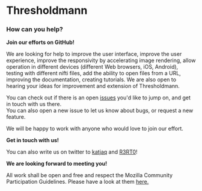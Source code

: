 # Thresholdmann

### How can you help?

**Join our efforts on GitHub!**

We are looking for help to improve the user interface,
improve the user experience,
improve the responsivity by accelerating image rendering,
allow operation in different devices (different Web browsers, iOS, Android),
testing with different nifti files,
add the ability to open files from a URL,
improving the documentation, creating tutorials. We are also open
to hearing your ideas for improvement
and extension of Thresholdmann.

You can check out if there is an open [issues](https://github.com/neuroanatomy/thresholdmann/issues) you'd like to jump on, and get in touch with us there.  
You can also open a new issue to let us know about bugs, or request a new feature.

We will be happy to work with anyone who would love to join our effort.  

**Get in touch with us!**

You can also write us on twitter to [katjaq](https://twitter.com/katjaQheuer) and [R3RT0](https://twitter.com/r3rt0)!

**We are looking forward to meeting you!**

All work shall be open and free and respect the Mozilla Community Participation Guidelines. Please have a look at them [here.](https://www.mozilla.org/en-US/about/governance/policies/participation)  
